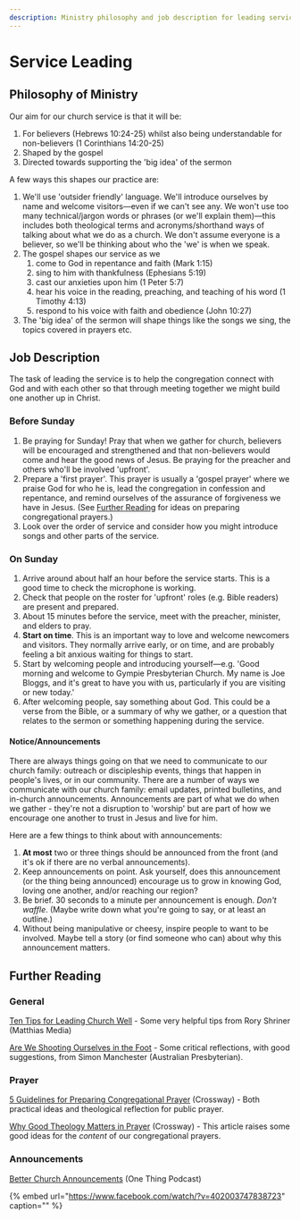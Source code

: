 ```yaml
---
description: Ministry philosophy and job description for leading services.
---
```


# Service Leading

## Philosophy of Ministry

Our aim for our church service is that it will be:

1. For believers \(Hebrews 10:24-25\) whilst also being understandable for non-believers \(1 Corinthians 14:20-25\)
2. Shaped by the gospel
3. Directed towards supporting the 'big idea' of the sermon

A few ways this shapes our practice are:

1. We'll use 'outsider friendly' language. We'll introduce ourselves by name and welcome visitors—even if we can't see any. We won't use too many technical/jargon words or phrases \(or we'll explain them\)—this includes both theological terms and acronyms/shorthand ways of talking about what we do as a church. We don't assume everyone is a believer, so we'll be thinking about who the 'we' is when we speak.
2. The gospel shapes our service as we 
   1. come to God in repentance and faith \(Mark 1:15\)
   2. sing to him with thankfulness \(Ephesians 5:19\)
   3. cast our anxieties upon him \(1 Peter 5:7\)
   4. hear his voice in the reading, preaching, and teaching of his word \(1 Timothy 4:13\)
   5. respond to his voice with faith and obedience \(John 10:27\)
3. The 'big idea' of the sermon will shape things like the songs we sing, the topics covered in prayers etc.

## Job Description

The task of leading the service is to help the congregation connect with God and with each other so that through meeting together we might build one another up in Christ.

### Before Sunday

1. Be praying for Sunday! Pray that when we gather for church, believers will be encouraged and strengthened and that non-believers would come and hear the good news of Jesus. Be praying for the preacher and others who'll be involved 'upfront'.
2. Prepare a 'first prayer'. This prayer is usually a 'gospel prayer' where we praise God for who he is,  lead the congregation in confession and repentance, and remind ourselves of the assurance of forgiveness we have in Jesus. \(See [Further Reading](service-leading.md#further-reading) for ideas on preparing congregational prayers.\)
3. Look over the order of service and consider how you might introduce songs and other parts of the service.

### On Sunday

1. Arrive around about half an hour before the service starts. This is a good time to check the microphone is working.
2. Check that people on the roster for 'upfront' roles \(e.g. Bible readers\) are present and prepared. 
3. About 15 minutes before the service, meet with the preacher, minister, and elders to pray.
4. **Start on time**. This is an important way to love and welcome newcomers and visitors. They normally arrive early, or on time, and are probably feeling a bit anxious waiting for things to start.
5. Start by welcoming people and introducing yourself—e.g. 'Good morning and welcome to Gympie Presbyterian Church. My name is Joe Bloggs, and it's great to have you with us, particularly if you are visiting or new today.'
6. After welcoming people, say something about God. This could be a verse from the Bible, or a summary of why we gather, or a question that relates to the sermon or something happening during the service.

#### Notice/Announcements

There are always things going on that we need to communicate to our church family: outreach or discipleship events, things that happen in people's lives, or in our community. There are a number of ways we communicate with our church family: email updates, printed bulletins, and in-church announcements. Announcements are part of what we do when we gather - they're not a disruption to 'worship' but are part of how we encourage one another to trust in Jesus and live for him.

Here are a few things to think about with announcements:

1. **At most** two or three things should be announced from the front \(and it's ok if there are no verbal announcements\).
2. Keep announcements on point. Ask yourself, does this announcement \(or the thing being announced\) encourage us to grow in knowing God, loving one another, and/or reaching our region?
3. Be brief. 30 seconds to a minute per announcement is enough. _Don't waffle_. \(Maybe write down what you're going to say, or at least an outline.\)
4. Without being manipulative or cheesy, inspire people to want to be involved. Maybe tell a story \(or find someone who can\) about why this announcement matters.

## Further Reading

### General

[Ten Tips for Leading Church Well](https://gotherefor.com/offer.php?intid=29247&changestore=true) - Some very helpful tips from Rory Shriner \(Matthias Media\)

[Are We Shooting Ourselves in the Foot](https://ap.org.au/2020/08/27/are-we-shooting-ourselves-in-the-foot/) - Some critical reflections, with good suggestions, from Simon Manchester \(Australian Presbyterian\).

### Prayer

[5 Guidelines for Preparing Congregational Prayer](https://www.crossway.org/articles/5-guidelines-for-preparing-congregational-prayer/) \(Crossway\) - Both practical ideas and theological reflection for public prayer.

[Why Good Theology Matters in Prayer](https://www.crossway.org/articles/why-good-theology-matters-in-prayer/) (Crossway) - This article raises some good ideas for the *content* of our congregational prayers.

### Announcements

[Better Church Announcements](https://genevapush.com/theonething/episode-187-better-church-announcements/) \(One Thing Podcast\)

{% embed url="https://www.facebook.com/watch/?v=402003747838723" caption="" %}

